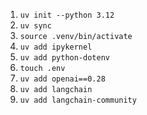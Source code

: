 1. `uv init --python 3.12`
2. `uv sync`
3. `source .venv/bin/activate` 
4. `uv add ipykernel` 
5. `uv add python-dotenv` 
6. `touch .env`
7. `uv add openai==0.28`
8. `uv add langchain`
9. `uv add langchain-community`
